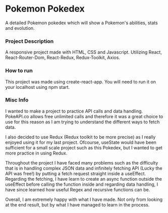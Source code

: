 # Pokemon Pokedex

A detailed Pokemon pokedex which will show a Pokemon's abilities, stats and evolution.

### Project Description

A responsive project made with HTML, CSS and Javascript. Utilizing React, React-Router-Dom, React-Redux, Redux-Toolkit, Axios.

### How to run

This project was made using create-react-app. You will need to run it on your localhost using npm start.

### Misc Info

I wanted to make a project to practice API calls and data handling. PokeAPI.co allows free unlimited calls and therefore it was a great choice to use for this reason as I am trying to understand the different ways to fetch data.

I also decided to use Redux (Redux toolkit to be more precise) as I really enjoyed using it for my last project. Ofcourse, useState would have been sufficient for a small scale project such as this Pokedex, but I wanted to get more practice in using Redux.

Throughout the project I have faced many problems such as the difficulty that is in handling complex JSON data and infinitely fetching API (Lucky the API was free!) by putting a fetch request straight inside a useEffect. Regarding the fetching, I have learn to create an async function outside the useEffect before calling the function inside and regarding data handling, I have since learned how useful Regex and recursive functions can be.

Overall, I am extremely happy with what I have made. Not only from looking at the end result, but by what I have managed to learn in the process.